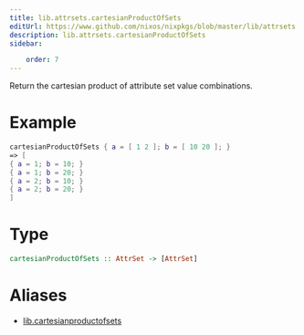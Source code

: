 ```yaml
---
title: lib.attrsets.cartesianProductOfSets
editUrl: https://www.github.com/nixos/nixpkgs/blob/master/lib/attrsets.nix#L577C5
description: lib.attrsets.cartesianProductOfSets
sidebar:

    order: 7
---
```


Return the cartesian product of attribute set value combinations.

# Example

```nix
cartesianProductOfSets { a = [ 1 2 ]; b = [ 10 20 ]; }
=> [
{ a = 1; b = 10; }
{ a = 1; b = 20; }
{ a = 2; b = 10; }
{ a = 2; b = 20; }
]
```

# Type

```haskell
cartesianProductOfSets :: AttrSet -> [AttrSet]
```


# Aliases

- [lib.cartesianproductofsets](/nix-doc-comments/reference/lib/lib-cartesianproductofsets)


